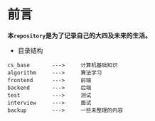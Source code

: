# 前言
__本`repository`是为了记录自己的大四及未来的生活。__

- 目录结构
```
cs_base       --->     计算机基础知识
algorithm     --->     算法学习
frontend      --->     前端
backend       --->     后端
test          --->     测试
interview     --->     面试
backup        --->     一些未整理的内容
```

